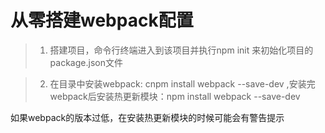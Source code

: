# 从零搭建webpack配置

> 1. 搭建项目，命令行终端进入到该项目并执行npm init 来初始化项目的package.json文件

> 2. 在目录中安装webpack: cnpm install webpack --save-dev ,安装完webpack后安装热更新模块：npm install webpack --save-dev

 如果webpack的版本过低，在安装热更新模块的时候可能会有警告提示


